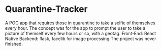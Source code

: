 # Quarantine-Tracker
A POC app that requires those in quarantine to take a selfie of themselves every hour.
The concept was for the app to prompt the user to take a picture of themself every few hours or so, with a geotag.
Front-End: React Native
Backend: flask, facelib for image processing
The project was never finished.
